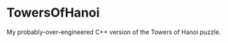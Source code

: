 TowersOfHanoi
=============

My probably-over-engineered C++ version of the Towers of Hanoi puzzle.
